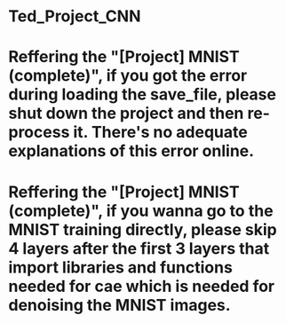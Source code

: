 # Ted_Project_CNN

# Reffering the "[Project] MNIST (complete)", if you got the error during loading the save_file, please shut down the project and then re-process it. There's no adequate explanations of this error online.

# Reffering the "[Project] MNIST (complete)", if you wanna go to the MNIST training directly, please skip 4 layers after the first 3 layers that import libraries and functions needed for cae which is needed for denoising the MNIST images.
